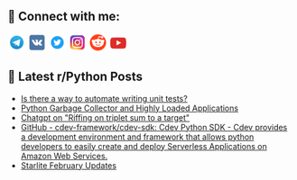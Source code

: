 ## 🔎 Connect with me:
[<img src="https://github.com/bullbesh/bullbesh/blob/main/images/Telegram.png" width="32" height="32" />](https://t.me/bullbesh)
[<img src="https://github.com/bullbesh/bullbesh/blob/main/images/VK.png" width="32" height="32" />](https://vk.com/bullbesh)
[<img src="https://github.com/bullbesh/bullbesh/blob/main/images/Twitter.png" width="32" height="32" />](https://twitter.com/bullbesh1)
[<img src="https://github.com/bullbesh/bullbesh/blob/main/images/Instagram.png" width="32" height="32" />](https://www.instagram.com/bullbesh)
[<img src="https://github.com/bullbesh/bullbesh/blob/main/images/Reddit.png" width="32" height="32" />](https://www.reddit.com/user/bullbesh)
[<img src="https://github.com/bullbesh/bullbesh/blob/main/images/YouTube.png" width="32" height="32" />](https://www.youtube.com/channel/UCtfjRs6uzgq5mfm8S06WTcg)

## 📕 Latest r/Python Posts
<!-- BLOG-POST-LIST:START -->
- [Is there a way to automate writing unit tests?](https://www.reddit.com/r/Python/comments/11cgko1/is_there_a_way_to_automate_writing_unit_tests/)
- [Python Garbage Collector and Highly Loaded Applications](https://www.reddit.com/r/Python/comments/11cggrl/python_garbage_collector_and_highly_loaded/)
- [Chatgpt on &quot;Riffing on triplet sum to a target&quot;](https://www.reddit.com/r/Python/comments/11cg5ob/chatgpt_on_riffing_on_triplet_sum_to_a_target/)
- [GitHub - cdev-framework/cdev-sdk: Cdev Python SDK - Cdev provides a development environment and framework that allows python developers to easily create and deploy Serverless Applications on Amazon Web Services.](https://www.reddit.com/r/Python/comments/11cellh/github_cdevframeworkcdevsdk_cdev_python_sdk_cdev/)
- [Starlite February Updates](https://www.reddit.com/r/Python/comments/11cdih0/starlite_february_updates/)
<!-- BLOG-POST-LIST:END -->

